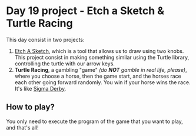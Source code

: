 # Day 19 project - Etch a Sketch & Turtle Racing

This day consist in two projects:
1. [Etch A Sketch](https://en.wikipedia.org/wiki/Etch_A_Sketch), which is a tool that allows us to draw using two knobs. This project consist in making something similar using the Turtle library, controlling the turtle with our arrow keys.
2. **Turtle Racing**, a gambling "game" *(do **NOT** gamble in real life, please)*, where you choose a horse, then the game start, and the horses race each other going forward randomly. You win if your horse wins the race. It's like [Sigma Derby](https://en.wikipedia.org/wiki/Sigma_Derby).

## How to play?

You only need to execute the program of the game that you want to play, and that's all!